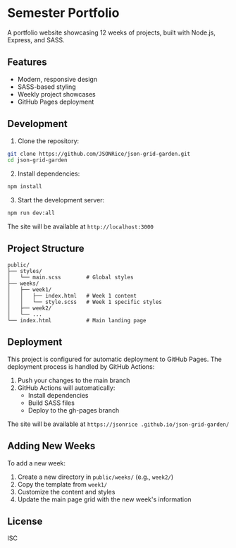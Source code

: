 # Semester Portfolio

A portfolio website showcasing 12 weeks of projects, built with Node.js, Express, and SASS.

## Features

- Modern, responsive design
- SASS-based styling
- Weekly project showcases
- GitHub Pages deployment

## Development

1. Clone the repository:
```bash
git clone https://github.com/JSONRice/json-grid-garden.git
cd json-grid-garden
```

2. Install dependencies:
```bash
npm install
```

3. Start the development server:
```bash
npm run dev:all
```

The site will be available at `http://localhost:3000`

## Project Structure

```
public/
├── styles/
│   └── main.scss        # Global styles
├── weeks/
│   ├── week1/
│   │   ├── index.html   # Week 1 content
│   │   └── style.scss   # Week 1 specific styles
│   ├── week2/
│   └── ...
└── index.html           # Main landing page
```

## Deployment

This project is configured for automatic deployment to GitHub Pages. The deployment process is handled by GitHub Actions:

1. Push your changes to the main branch
2. GitHub Actions will automatically:
   - Install dependencies
   - Build SASS files
   - Deploy to the gh-pages branch

The site will be available at `https://jsonrice
.github.io/json-grid-garden/`

## Adding New Weeks

To add a new week:

1. Create a new directory in `public/weeks/` (e.g., `week2/`)
2. Copy the template from `week1/`
3. Customize the content and styles
4. Update the main page grid with the new week's information

## License

ISC